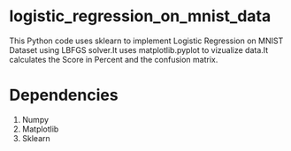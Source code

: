 # logistic_regression_on_mnist_data
This Python code uses sklearn to implement Logistic Regression on MNIST Dataset using LBFGS solver.It uses matplotlib.pyplot to vizualize data.It calculates the Score in Percent and the confusion matrix.
# Dependencies 
1) Numpy 
2) Matplotlib
3) Sklearn 


